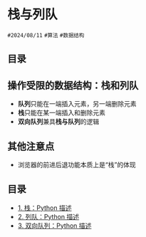 
# 栈与列队

`#2024/08/11` `#算法` `#数据结构` 


## 目录
<!-- toc -->
 ## 操作受限的数据结构：栈和列队 

- **队列**只能在一端插入元素，另一端删除元素
- **栈**只能在某一端插入和删除元素
- **双向队列**兼具**栈与队列**的逻辑


## 其他注意点

- 浏览器的前进后退功能本质上是“栈”的体现

## 目录

- [1. 栈：Python 描述](/post/bGGnOLBJ.html)
- [2. 列队：Python 描述](/post/s7tfFl3h.html)
- [3. 双向队列：Python 描述](/post/gMT33fbS.html)